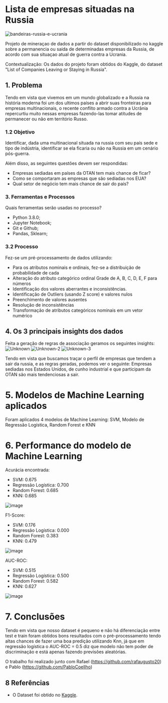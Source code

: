 # Lista de empresas situadas na Russia

![bandeiras-russia-e-ucrania](https://github.com/rnlobao/Faculdade/assets/66230142/6fdd633a-a3c7-4c52-b362-49cfe33d2538)


Projeto de mineraçao de dados a partir do dataset disponibilizado no kaggle sobre a permanencia ou saida de determinadas empresas da Russia, de acordo com sua situaçao atual de guerra contra a Ucrania.

Contextualização:
Os dados do projeto foram obtidos do Kaggle, do dataset "List of Companies Leaving or Staying in Russia".

## 1. Problema
Tendo em vista que vivemos em um mundo globalizado e a Russia na história moderna foi um dos ultimos países a abrir suas fronteiras para empresas multinacionais, o recente conflito armado contra a Ucrânia repercurtiu muito nessas empresas fazendo-las tomar atitudes de permanecer ou não em território Russo.


### 1.2 Objetivo
Identificar, dada uma multinacional situada na russia com seu país sede e tipo de indústria, identificar se ela ficaria ou não na Russia em um cenário pós-guerra.

Além disso, as seguintes questões devem ser respondidas:

- Empresas sediadas em países da OTAN tem mais chance de ficar?
- Como se comportaram as empresas que são sediadas nos EUA?
- Qual setor de negócio tem mais chance de sair do país?

### 3. Ferramentas e Processos
Quais ferramentas serão usadas no processo?
- Python 3.8.0;
- Jupyter Notebook;
- Git e Github;
- Pandas, Sklearn;

### 3.2 Processo
Fez-se um pré-processamento de dados utilizando:
- Para os atributos nominais e ordinais, fez-se a distribuição de probabilidade de cada
- Alteração do atributo categórico ordinal Grade de A, B, C, D, E, F para números
- Identificação dos valores aberrantes e inconsistências.
- Identificação de Outliers (usando Z score) e valores nulos
- Preenchimento de valores ausentes
- Resolução de inconsistências
- Transformação de atributos categóricos nominais em um vetor numérico

## 4. Os 3 principais insights dos dados
Feita a geração de regras de associação geramos os seguintes insights:
![Unknown](https://github.com/rnlobao/Russia-Companies/assets/66230142/910d38c8-7170-4f27-a52d-0ac5190ce602)
![Unknown-2](https://github.com/rnlobao/Russia-Companies/assets/66230142/95d7b20e-7f2c-466b-831a-086c181e6e17)
![Unknown-3](https://github.com/rnlobao/Russia-Companies/assets/66230142/1cdcbcc2-9481-4ee7-bfbc-0897e3d16c9e)


Tendo em vista que buscamos traçar o perfil de empresas que tendem a sair da russia, e as regras geradas, podemos ver o seguinte:
Empresas sediadas nos Estados Unidos, de cunho industrial e que participam da OTAN são mais tendenciosas a sair.

# 5. Modelos de Machine Learning aplicados
Foram aplicados 4 modelos de Machine Learning: SVM, Modelo de Regressão Logística, Random Forest e KNN

# 6. Performance do modelo de Machine Learning
Acurácia encontrada:
- SVM: 0.675
- Regressão Logística: 0.700
- Random Forest: 0.685
- KNN: 0.685

![image](https://github.com/rnlobao/Russia-Companies/assets/66230142/e1fef040-2ae5-485e-8c51-c3fb5a1f9d8f)


F1-Score:
- SVM: 0.176
- Regressão Logística: 0.000
- Random Forest: 0.383
- KNN: 0.479

![image](https://github.com/rnlobao/Russia-Companies/assets/66230142/b85c2f64-5662-434b-a1f6-92f147bb36af)


AUC-ROC:
- SVM: 0.515
- Regressão Logística: 0.500
- Random Forest: 0.582
- KNN: 0.627

![image](https://github.com/rnlobao/Russia-Companies/assets/66230142/132fa646-9c32-4dbc-988a-961f0e2f2e96)


# 7. Conclusões
Tendo em vista que nosso dataset é pequeno e não há diferenciação entre test e train foram obtidos bons resultados com o pré-processamento tendo altas chances de fazer uma boa predição utilizando Knn, já que em regressão logística o AUC-ROC = 0.5 diz que modelo não tem poder de discriminação e está apenas fazendo previsões aleatórias.

O trabalho foi realizado junto com Rafael (https://github.com/rafaugusto20) e Pablo (https://github.com/PabloCoellho)

## 8 Referências
* O Dataset foi obtido no [Kaggle](https://www.kaggle.com/datasets/vadimtynchenko/list-of-companies-leaving-or-staying-in-russia).
